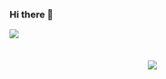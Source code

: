 ### Hi there 👋
![](https://github-readme-stats.vercel.app/api?username=1746705990)


<h1 <img src="https://readme-typing-svg.herokuapp.com/?lines=console.log(%22Hello%2C%20World!%22);HelloWorld!&center=true&size=27"> </a> </h1>
<div align="center"> <img src="https://activity-graph.herokuapp.com/graph?username=1746705990&theme=xcode" /> </div>


<!--
**1746705990/1746705990** is a ✨ _special_ ✨ repository because its `README.md` (this file) appears on your GitHub profile.

Here are some ideas to get you started:

- 🔭 I’m currently working on ...
- 🌱 I’m currently learning ...
- 👯 I’m looking to collaborate on ...
- 🤔 I’m looking for help with ...
- 💬 Ask me about ...
- 📫 How to reach me: ...
- 😄 Pronouns: ...
- ⚡ Fun fact: ...
-->
